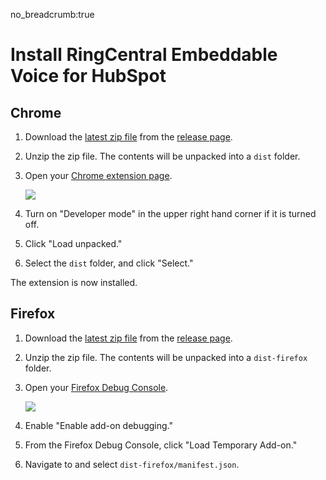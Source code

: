 no_breadcrumb:true

# Install RingCentral Embeddable Voice for HubSpot

## Chrome

1. Download the [latest zip file](https://github.com/ringcentral/hubspot-embeddable-ringcentral-phone/releases/latest) from the [release page](https://github.com/ringcentral/hubspot-embeddable-ringcentral-phone/releases/).

2. Unzip the zip file. The contents will be unpacked into a `dist` folder. 

3. Open your [Chrome extension page](chrome://extensions/).
    
    <img src="../img/chrome.png" class="img-fluid">

4. Turn on "Developer mode" in the upper right hand corner if it is turned off.

5. Click "Load unpacked."

6. Select the `dist` folder, and click "Select."

The extension is now installed. 

## Firefox

1. Download the [latest zip file](https://github.com/ringcentral/hubspot-embeddable-ringcentral-phone/releases/latest) from the [release page](https://github.com/ringcentral/hubspot-embeddable-ringcentral-phone/releases/).

2. Unzip the zip file. The contents will be unpacked into a `dist-firefox` folder. 

3. Open your [Firefox Debug Console](about:debugging).
   
     <img src="../img/firefox.png" class="img-fluid">

4. Enable "Enable add-on debugging."

5. From the Firefox Debug Console, click "Load Temporary Add-on."

6. Navigate to and select `dist-firefox/manifest.json`.
